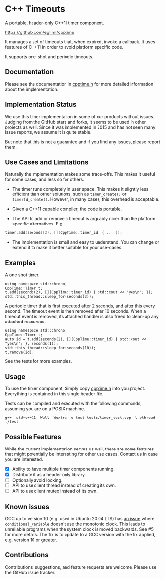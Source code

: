 # C++ Timeouts

A portable, header-only C++11 timer component.

https://github.com/eglimi/cpptime

It manages a set of timeouts that, when expired, invoke a callback. It uses
features of C++11 in order to avoid platform specific code.

It supports one-shot and periodic timeouts.

## Documentation

Please see the documentation in [cpptime.h](./cpptime.h) for more detailed
information about the implementation.

## Implementation Status

We use this timer implementation in some of our products without issues.
Judging from the GitHub stars and forks, it seems to be used in other projects
as well. Since it was implemented in 2015 and has not seen many issue reports,
we assume it is quite stable.

But note that this is not a guarantee and if you find any issues, please report
them.

## Use Cases and Limitations

Naturally the implementation makes some trade-offs. This makes it useful for
some cases, and less so for others.

- The timer runs completely in user space. This makes it slightly less
  efficient than other solutions, such as `timer_create()` or
  `timerfd_create()`. However, in many cases, this overhead is acceptable.

- Given a C++11 capable compiler, the code is portable.

- The API to add or remove a timeout is arguably nicer than the platform
  specific alternatives. E.g.

```cpp
timer.add(seconds(2), [](CppTime::timer_id) { ... });
```

- The implementation is small and easy to understand. You can change or extend
  it to make it better suitable for your use-cases.

## Examples

A one shot timer.

~~~
using namespace std::chrono;
CppTime::Timer t;
t.add(seconds(2), [](CppTime::timer_id) { std::cout << "yes\n"; });
std::this_thread::sleep_for(seconds(3));
~~~

A periodic timer that is first executed after 2 seconds, and after this every
second. The timeout event is then removed after 10 seconds. When a timeout
event is removed, its attached handler is also freed to clean-up any attached
resources.

~~~
using namespace std::chrono;
CppTime::Timer t;
auto id = t.add(seconds(2), [](CppTime::timer_id) { std::cout << "yes\n"; }, seconds(1));
std::this_thread::sleep_for(seconds(10));
t.remove(id);
~~~

See the tests for more examples.

## Usage

To use the timer component, Simply copy [cpptime.h](./cpptime.h) into you
project. Everything is contained in this single header file.

Tests can be compiled and executed with the following commands, assuming you
are on a POSIX machine.

~~~
g++ -std=c++11 -Wall -Wextra -o test tests/timer_test.cpp -l pthread
./test
~~~

## Possible Features

While the current implementation serves us well, there are some features that
might potentially be interesting for other use cases. Contact us in case you
are interested.

- [x] Ability to have multiple timer components running.
- [x] Distribute it as a header only library.
- [ ] Optionally avoid locking.
- [ ] API to use client thread instead of creating its own.
- [ ] API to use client mutex instead of its own.

## Known issues

GCC up to version 10 (e.g. used in Ubuntu 20.04 LTS) has [an issue][gcc-clock] where `conditional_variable` doesn't use the monotonic clock. This leads to unreliable programs when the system clock is moved backwards. See #5 for more details. The fix is to update to a GCC version with the fix applied, e.g. version 10 or greater.

[gcc-clock]: https://gcc.gnu.org/bugzilla/show_bug.cgi?id=41861

## Contributions

Contributions, suggestions, and feature requests are welcome. Please use the
GitHub issue tracker.
